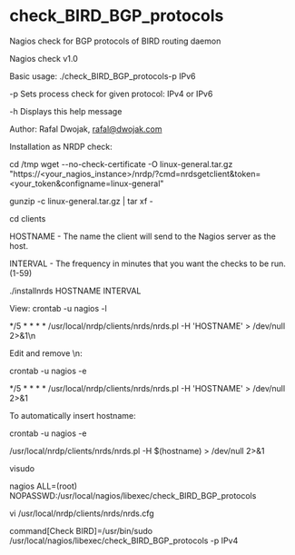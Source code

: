 # check_BIRD_BGP_protocols

Nagios check for BGP protocols of BIRD routing daemon

Nagios check v1.0

Basic usage: ./check_BIRD_BGP_protocols-p IPv6

-p Sets process check for given protocol: IPv4 or IPv6

-h Displays this help message

Author: Rafal Dwojak, rafal@dwojak.com

Installation as NRDP check:

cd /tmp wget --no-check-certificate -O linux-general.tar.gz "https://<your_nagios_instance>/nrdp/?cmd=nrdsgetclient&token=<your_token&configname=linux-general"

gunzip -c linux-general.tar.gz | tar xf -

cd clients

HOSTNAME - The name the client will send to the Nagios server as the host.

INTERVAL - The frequency in minutes that you want the checks to be run. (1-59)

./installnrds HOSTNAME INTERVAL

View: crontab -u nagios -l

*/5 * * * * /usr/local/nrdp/clients/nrds/nrds.pl -H 'HOSTNAME' > /dev/null 2>&1\n

Edit and remove \n:

crontab -u nagios -e

*/5 * * * * /usr/local/nrdp/clients/nrds/nrds.pl -H 'HOSTNAME' > /dev/null 2>&1

To automatically insert hostname:

crontab -u nagios -e

/usr/local/nrdp/clients/nrds/nrds.pl -H $(hostname) > /dev/null 2>&1

visudo

nagios ALL=(root) NOPASSWD:/usr/local/nagios/libexec/check_BIRD_BGP_protocols

vi /usr/local/nrdp/clients/nrds/nrds.cfg

command[Check BIRD]=/usr/bin/sudo /usr/local/nagios/libexec/check_BIRD_BGP_protocols -p IPv4

